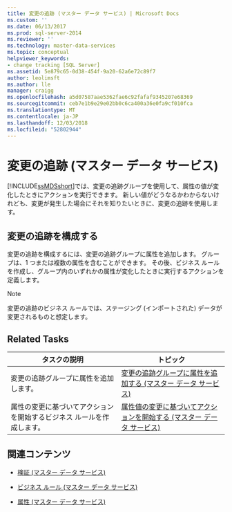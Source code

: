 ```yaml
---
title: 変更の追跡 (マスター データ サービス) | Microsoft Docs
ms.custom: ''
ms.date: 06/13/2017
ms.prod: sql-server-2014
ms.reviewer: ''
ms.technology: master-data-services
ms.topic: conceptual
helpviewer_keywords:
- change tracking [SQL Server]
ms.assetid: 5e879c65-0d38-454f-9a20-62a6e72c89f7
author: leolimsft
ms.author: lle
manager: craigg
ms.openlocfilehash: a5d07587aae5362fae6c92fafaf9345207e68369
ms.sourcegitcommit: ceb7e1b9e29e02bb0c6ca400a36e0fa9cf010fca
ms.translationtype: MT
ms.contentlocale: ja-JP
ms.lasthandoff: 12/03/2018
ms.locfileid: "52802944"
---
```

# <a name="change-tracking-master-data-services"></a>変更の追跡 (マスター データ サービス)
  [!INCLUDE[ssMDSshort](../includes/ssmdsshort-md.md)]では、変更の追跡グループを使用して、属性の値が変化したときにアクションを実行できます。 新しい値がどうなるかわからないけれども、変更が発生した場合にそれを知りたいときに、変更の追跡を使用します。  
  
## <a name="configuring-change-tracking"></a>変更の追跡を構成する  
 変更の追跡を構成するには、変更の追跡グループに属性を追加します。 グループは、1 つまたは複数の属性を含むことができます。 その後、ビジネス ルールを作成し、グループ内のいずれかの属性が変化したときに実行するアクションを定義します。  
  
> [!NOTE]  
>  変更の追跡のビジネス ルールでは、ステージング (インポートされた) データが変更されるものと想定します。  
  
## <a name="related-tasks"></a>Related Tasks  
  
|タスクの説明|トピック|  
|----------------------|-----------|  
|変更の追跡グループに属性を追加します。|[変更の追跡グループに属性を追加する (マスター データ サービス)](add-attributes-to-a-change-tracking-group-master-data-services.md)|  
|属性の変更に基づいてアクションを開始するビジネス ルールを作成します。|[属性値の変更に基づいてアクションを開始する (マスター データ サービス)](../../2014/master-data-services/initiate-actions-based-on-attribute-value-changes-master-data-services.md)|  
  
## <a name="related-content"></a>関連コンテンツ  
  
-   [検証 (マスター データ サービス)](../../2014/master-data-services/validation-master-data-services.md)  
  
-   [ビジネス ルール (マスター データ サービス)](../../2014/master-data-services/business-rules-master-data-services.md)  
  
-   [属性 (マスター データ サービス)](../../2014/master-data-services/attributes-master-data-services.md)  
  
  
